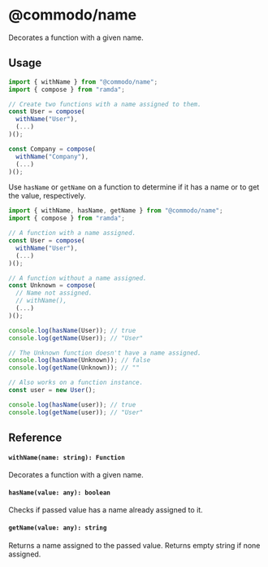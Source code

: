 # @commodo/name
Decorates a function with a given name.

## Usage

```js
import { withName } from "@commodo/name";
import { compose } from "ramda";

// Create two functions with a name assigned to them.
const User = compose(
  withName("User"),
  (...)
)();

const Company = compose(
  withName("Company"),
  (...)
)();
```

Use `hasName` or `getName` on a function to determine if it has a name or to get the value, respectively.

```js
import { withName, hasName, getName } from "@commodo/name";
import { compose } from "ramda";

// A function with a name assigned.
const User = compose(
  withName("User"),
  (...)
)();

// A function without a name assigned.
const Unknown = compose(
  // Name not assigned.
  // withName(), 
  (...)
)();

console.log(hasName(User)); // true
console.log(getName(User)); // "User"

// The Unknown function doesn't have a name assigned.
console.log(hasName(Unknown)); // false
console.log(getName(Unknown)); // ""

// Also works on a function instance.
const user = new User();

console.log(hasName(user)); // true
console.log(getName(user)); // "User"
```

## Reference

#### `withName(name: string): Function`
Decorates a function with a given name.

#### `hasName(value: any): boolean`
Checks if passed value has a name already assigned to it.

#### `getName(value: any): string`
Returns a name assigned to the passed value. Returns empty string if none assigned.
